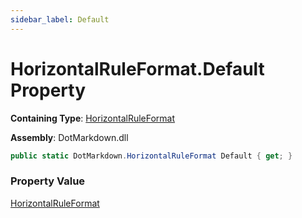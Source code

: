 ```yaml
---
sidebar_label: Default
---
```


# HorizontalRuleFormat\.Default Property

**Containing Type**: [HorizontalRuleFormat](../index.md)

**Assembly**: DotMarkdown\.dll

```csharp
public static DotMarkdown.HorizontalRuleFormat Default { get; }
```

### Property Value

[HorizontalRuleFormat](../index.md)

